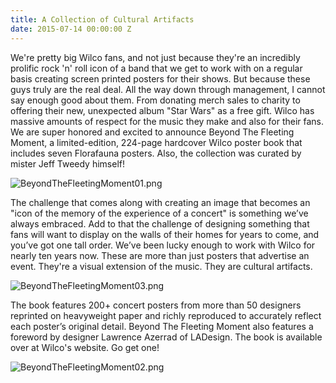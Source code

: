 ```yaml
---
title: A Collection of Cultural Artifacts
date: 2015-07-14 00:00:00 Z
---
```


We're pretty big Wilco fans, and not just because they're an incredibly prolific rock 'n' roll icon of a band that we get to work with on a regular basis creating screen printed posters for their shows. But because these guys truly are the real deal. All the way down through management, I cannot say enough good about them. From donating merch sales to charity to offering their new, unexpected album "Star Wars" as a free gift. Wilco has massive amounts of respect for the music they make and also for their fans. We are super honored and excited to announce Beyond The Fleeting Moment, a limited-edition, 224-page hardcover Wilco poster book that includes seven Florafauna posters. Also, the collection was curated by mister Jeff Tweedy himself!

![BeyondTheFleetingMoment01.png](/uploads/BeyondTheFleetingMoment01.png)

The challenge that comes along with creating an image that becomes an "icon of the memory of the experience of a concert" is something we’ve always embraced. Add to that the challenge of designing something that fans will want to display on the walls of their homes for years to come, and you’ve got one tall order. We’ve been lucky enough to work with Wilco for nearly ten years now. These are more than just posters that advertise an event. They're a visual extension of the music. They are cultural artifacts.

![BeyondTheFleetingMoment03.png](/uploads/BeyondTheFleetingMoment03.png)

The book features 200+ concert posters from more than 50 designers reprinted on heavyweight paper and richly reproduced to accurately reflect each poster’s original detail. Beyond The Fleeting Moment also features a foreword by designer Lawrence Azerrad of LADesign. The book is available over at Wilco's website. Go get one!

![BeyondTheFleetingMoment02.png](/uploads/BeyondTheFleetingMoment02.png)
